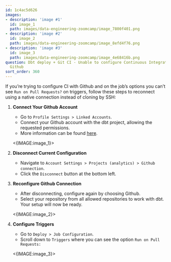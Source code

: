 ```yaml
---
id: 1c4ac5d626
images:
- description: 'image #1'
  id: image_1
  path: images/data-engineering-zoomcamp/image_7800f401.png
- description: 'image #2'
  id: image_2
  path: images/data-engineering-zoomcamp/image_8efd4f76.png
- description: 'image #3'
  id: image_3
  path: images/data-engineering-zoomcamp/image_4e68416b.png
question: Dbt deploy + Git CI - Unable to configure Continuous Integration (CI) with
  Github
sort_order: 360
---
```


If you’re trying to configure CI with Github and on the job’s options you can’t see `Run on Pull Requests?` on triggers, follow these steps to reconnect using a native connection instead of cloning by SSH:

1. **Connect Your Github Account**  
   - Go to `Profile Settings > Linked Accounts`.
   - Connect your Github account with the dbt project, allowing the requested permissions.  
   - More information can be found [here](https://docs.getdbt.com/docs/collaborate/git/connect-github).
   
   <{IMAGE:image_1}>
   
2. **Disconnect Current Configuration**  
   - Navigate to `Account Settings > Projects (analytics) > Github connection`.
   - Click the `Disconnect` button at the bottom left.

3. **Reconfigure Github Connection**  
   - After disconnecting, configure again by choosing Github.
   - Select your repository from all allowed repositories to work with dbt. Your setup will now be ready.
   
   <{IMAGE:image_2}>
   
4. **Configure Triggers**  
   - Go to `Deploy > Job Configuration`.
   - Scroll down to `Triggers` where you can see the option `Run on Pull Requests:`
   
   <{IMAGE:image_3}>
